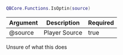 ```lua
QBCore.Functions.IsOptin(source)
```

| Argument | Description | Required |
| ----------- | ----------- | ----------- |
| @source | Player Source | true |

Unsure of what this does